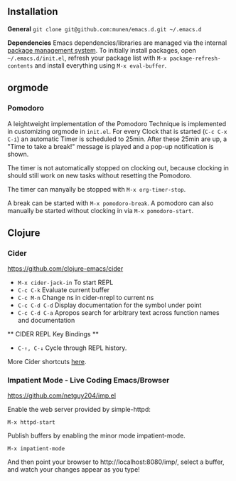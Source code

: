 ## Installation

**General**
`git clone git@github.com:munen/emacs.d.git ~/.emacs.d`

**Dependencies**
Emacs dependencies/libraries are managed via the internal
[package management system](https://www.gnu.org/software/emacs/manual/html_node/emacs/Packages.html#Packages). To
initially install packages, open `~/.emacs.d/init.el`, refresh your
package list with `M-x package-refresh-contents` and install
everything using `M-x eval-buffer`.

## orgmode
### Pomodoro
A leightweight implementation of the Pomodoro Technique is
implemented in customizing orgmode in `init.el`. For every Clock that
is started (`C-c C-x C-i`) an automatic Timer is scheduled to
25min. After these 25min are up, a "Time to take a break!" message is
played and a pop-up notification is shown.

The timer is not automatically stopped on clocking out, because
clocking in should still work on new tasks without resetting the
Pomodoro.

The timer can manyally be stopped with `M-x org-timer-stop`.

A break can be started with `M-x pomodoro-break`. A pomodoro can also
manually be started without clocking in via `M-x pomodoro-start`.

## Clojure

### Cider
https://github.com/clojure-emacs/cider

* `M-x cider-jack-in` To start REPL
* `C-c C-k` Evaluate current buffer
* `C-c M-n` Change ns in cider-nrepl to current ns
* `C-c C-d C-d` Display documentation for the symbol under point
* `C-c C-d C-a` Apropos search for arbitrary text across function names and documentation

** CIDER REPL Key Bindings **

* `C-↑, C-↓` Cycle through REPL history.

More Cider shortcuts [here](https://github.com/clojure-emacs/cider#cider-mode).

### Impatient Mode - Live Coding Emacs/Browser

https://github.com/netguy204/imp.el

Enable the web server provided by simple-httpd:

    M-x httpd-start

Publish buffers by enabling the minor mode impatient-mode.

    M-x impatient-mode

And then point your browser to http://localhost:8080/imp/, select a buffer, and watch your changes appear as you type!


